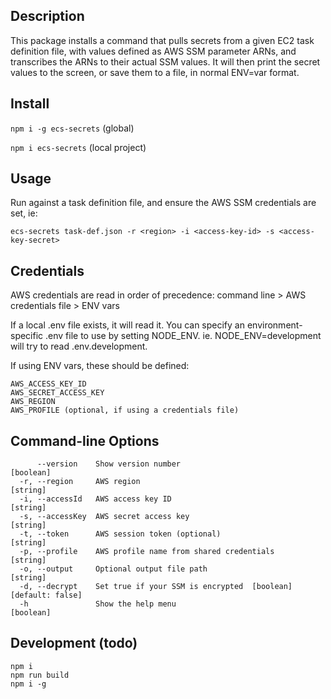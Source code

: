## Description
This package installs a command that pulls secrets from a given EC2 task definition file, with values defined as AWS SSM parameter ARNs, and transcribes the ARNs to their actual SSM values.
It will then print the secret values to the screen, or save them to a file, in normal ENV=var format.

## Install
`npm i -g ecs-secrets` (global)

`npm i ecs-secrets` (local project)

## Usage

Run against a task definition file, and ensure the AWS SSM credentials are set, ie:

`ecs-secrets task-def.json -r <region> -i <access-key-id> -s <access-key-secret>`


## Credentials
AWS credentials are read in order of precedence: command line > AWS credentials file > ENV vars

If a local .env file exists, it will read it. You can specify an environment-specific .env file to use by setting NODE_ENV. ie. NODE_ENV=development will try to read .env.development.

If using ENV vars, these should be defined:
```
AWS_ACCESS_KEY_ID
AWS_SECRET_ACCESS_KEY
AWS_REGION
AWS_PROFILE (optional, if using a credentials file)
```

## Command-line Options

```
      --version    Show version number                                 [boolean]
  -r, --region     AWS region                                           [string]
  -i, --accessId   AWS access key ID                                    [string]
  -s, --accessKey  AWS secret access key                                [string]
  -t, --token      AWS session token (optional)                         [string]
  -p, --profile    AWS profile name from shared credentials             [string]
  -o, --output     Optional output file path                            [string]
  -d, --decrypt    Set true if your SSM is encrypted  [boolean] [default: false]
  -h               Show the help menu                                  [boolean]
```


## Development (todo)
```
npm i
npm run build
npm i -g
```